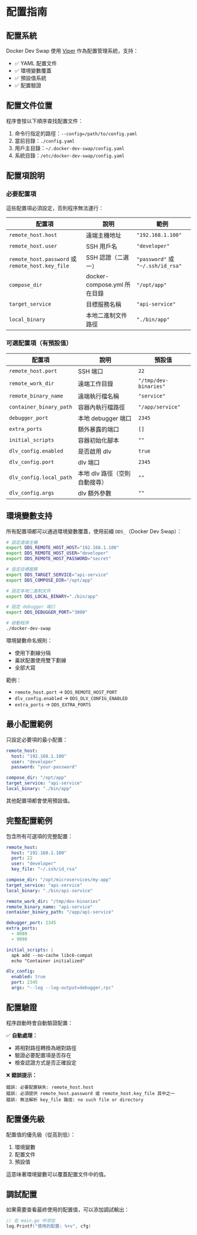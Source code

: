 # 配置指南

## 配置系統

Docker Dev Swap 使用 [Viper](https://github.com/spf13/viper) 作為配置管理系統，支持：

- ✅ YAML 配置文件
- ✅ 環境變數覆蓋
- ✅ 預設值系統
- ✅ 配置驗證

## 配置文件位置

程序會按以下順序查找配置文件：

1. 命令行指定的路徑：`--config=/path/to/config.yaml`
2. 當前目錄：`./config.yaml`
3. 用戶主目錄：`~/.docker-dev-swap/config.yaml`
4. 系統目錄：`/etc/docker-dev-swap/config.yaml`

## 配置項說明

### 必要配置項

這些配置項必須設定，否則程序無法運行：

| 配置項 | 說明 | 範例 |
|--------|------|------|
| `remote_host.host` | 遠端主機地址 | `"192.168.1.100"` |
| `remote_host.user` | SSH 用戶名 | `"developer"` |
| `remote_host.password` 或 `remote_host.key_file` | SSH 認證（二選一） | `"password"` 或 `"~/.ssh/id_rsa"` |
| `compose_dir` | docker-compose.yml 所在目錄 | `"/opt/app"` |
| `target_service` | 目標服務名稱 | `"api-service"` |
| `local_binary` | 本地二進制文件路徑 | `"./bin/app"` |

### 可選配置項（有預設值）

| 配置項 | 說明 | 預設值 |
|--------|------|--------|
| `remote_host.port` | SSH 端口 | `22` |
| `remote_work_dir` | 遠端工作目錄 | `"/tmp/dev-binaries"` |
| `remote_binary_name` | 遠端執行檔名稱 | `"service"` |
| `container_binary_path` | 容器內執行檔路徑 | `"/app/service"` |
| `debugger_port` | 本地 debugger 端口 | `2345` |
| `extra_ports` | 額外暴露的端口 | `[]` |
| `initial_scripts` | 容器初始化腳本 | `""` |
| `dlv_config.enabled` | 是否啟用 dlv | `true` |
| `dlv_config.port` | dlv 端口 | `2345` |
| `dlv_config.local_path` | 本地 dlv 路徑（空則自動搜尋） | `""` |
| `dlv_config.args` | dlv 額外參數 | `""` |

## 環境變數支持

所有配置項都可以通過環境變數覆蓋，使用前綴 `DDS_`（Docker Dev Swap）：

```bash
# 設定遠端主機
export DDS_REMOTE_HOST_HOST="192.168.1.100"
export DDS_REMOTE_HOST_USER="developer"
export DDS_REMOTE_HOST_PASSWORD="secret"

# 設定目標服務
export DDS_TARGET_SERVICE="api-service"
export DDS_COMPOSE_DIR="/opt/app"

# 設定本地二進制文件
export DDS_LOCAL_BINARY="./bin/app"

# 設定 debugger 端口
export DDS_DEBUGGER_PORT="3000"

# 啟動程序
./docker-dev-swap
```

環境變數命名規則：
- 使用下劃線分隔
- 巢狀配置使用雙下劃線
- 全部大寫

範例：
- `remote_host.port` → `DDS_REMOTE_HOST_PORT`
- `dlv_config.enabled` → `DDS_DLV_CONFIG_ENABLED`
- `extra_ports` → `DDS_EXTRA_PORTS`

## 最小配置範例

只設定必要項的最小配置：

```yaml
remote_host:
  host: "192.168.1.100"
  user: "developer"
  password: "your-password"

compose_dir: "/opt/app"
target_service: "api-service"
local_binary: "./bin/app"
```

其他配置項都會使用預設值。

## 完整配置範例

包含所有可選項的完整配置：

```yaml
remote_host:
  host: "192.168.1.100"
  port: 22
  user: "developer"
  key_file: "~/.ssh/id_rsa"

compose_dir: "/opt/microservices/my-app"
target_service: "api-service"
local_binary: "./bin/api-service"

remote_work_dir: "/tmp/dev-binaries"
remote_binary_name: "api-service"
container_binary_path: "/app/api-service"

debugger_port: 2345
extra_ports:
  - 8080
  - 9090

initial_scripts: |
  apk add --no-cache libc6-compat
  echo "Container initialized"

dlv_config:
  enabled: true
  port: 2345
  args: "--log --log-output=debugger,rpc"
```

## 配置驗證

程序啟動時會自動驗證配置：

✅ **自動處理：**
- 將相對路徑轉換為絕對路徑
- 驗證必要配置項是否存在
- 檢查認證方式是否正確設定

❌ **錯誤提示：**
```
錯誤: 必要配置缺失: remote_host.host
錯誤: 必須提供 remote_host.password 或 remote_host.key_file 其中之一
錯誤: 無法解析 key_file 路徑: no such file or directory
```

## 配置優先級

配置值的優先級（從高到低）：

1. 環境變數
2. 配置文件
3. 預設值

這意味著環境變數可以覆蓋配置文件中的值。

## 調試配置

如果需要查看最終使用的配置值，可以添加調試輸出：

```go
// 在 main.go 中添加
log.Printf("使用的配置: %+v", cfg)
```
